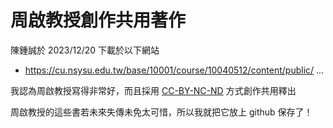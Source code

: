 # 周啟教授創作共用著作

陳鍾誠於 2023/12/20 下載於以下網站

* https://cu.nsysu.edu.tw/base/10001/course/10040512/content/public/ ...

我認為周啟教授寫得非常好，而且採用 [CC-BY-NC-ND](https://creativecommons.org/licenses/by-nc-nd/4.0/deed.en) 方式創作共用釋出

周啟教授的這些書若未來失傳未免太可惜，所以我就把它放上 github 保存了！

